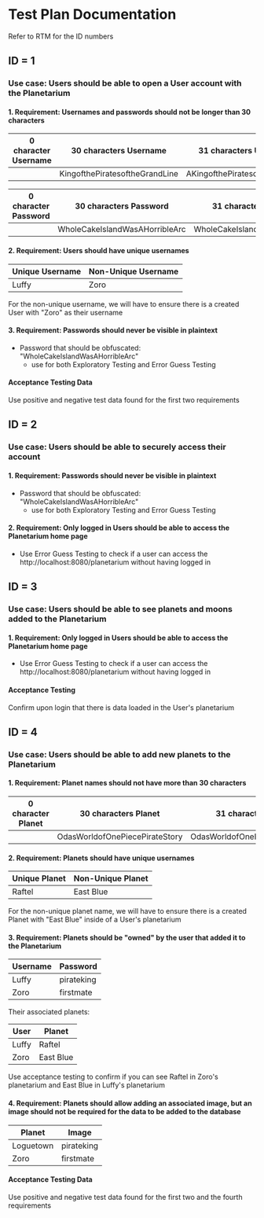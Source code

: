 # Test Plan Documentation
Refer to RTM for the ID numbers
## ID = 1 
### Use case: Users should be able to open a User account with the Planetarium

#### 1. Requirement: Usernames and passwords should not be longer than 30 characters
| 0 character Username | 30 characters Username         | 31 characters Usernames         |
|----------------------|--------------------------------|---------------------------------|
|                      | KingofthePiratesoftheGrandLine | AKingofthePiratesoftheGrandLine |

| 0 character Password | 30 characters Password         |31 characters Password|
|----------------------|--------------------------------|-|
|                      | WholeCakeIslandWasAHorribleArc |WholeCakeIslandWasAHorribleArc!|

#### 2. Requirement: Users should have unique usernames
| Unique Username | Non-Unique Username |
|-----------------|---------------------|
| Luffy           | Zoro                |
For the non-unique username, we will have to ensure there is a created User with "Zoro" as their username

#### 3. Requirement: Passwords should never be visible in plaintext
- Password that should be obfuscated: "WholeCakeIslandWasAHorribleArc"
    - use for both Exploratory Testing and Error Guess Testing

#### Acceptance Testing Data
Use positive and negative test data found for the first two requirements 

## ID = 2
### Use case: Users should be able to securely access their account

#### 1. Requirement: Passwords should never be visible in plaintext
- Password that should be obfuscated: "WholeCakeIslandWasAHorribleArc"
    - use for both Exploratory Testing and Error Guess Testing

#### 2. Requirement: Only logged in Users should be able to access the Planetarium home page
- Use Error Guess Testing to check if a user can access the http://localhost:8080/planetarium without having logged in

## ID = 3
### Use case: Users should be able to see planets and moons added to the Planetarium

#### 1. Requirement: Only logged in Users should be able to access the Planetarium home page
- Use Error Guess Testing to check if a user can access the http://localhost:8080/planetarium without having logged in

#### Acceptance Testing 
Confirm upon login that there is data loaded in the User's planetarium

## ID = 4
### Use case: Users should be able to add new planets to the Planetarium

#### 1. Requirement: Planet names should not have more than 30 characters
| 0 character Planet | 30 characters Planet           | 31 characters Planet            |
|--------------------|--------------------------------|---------------------------------|
|                    | OdasWorldofOnePiecePirateStory | OdasWorldofOnePieceAPirateStory |

#### 2. Requirement: Planets should have unique usernames
| Unique Planet | Non-Unique Planet |
|---------------|-------------------|
| Raftel        | East Blue         |
For the non-unique planet name, we will have to ensure there is a created Planet with "East Blue" inside of a User's planetarium

#### 3. Requirement: Planets should be "owned" by the user that added it to the Planetarium
| Username | Password   |
|----------|------------|
| Luffy    | pirateking |
| Zoro     | firstmate  |

Their associated planets:

| User | Planet    |
|----------|-----------|
| Luffy    | Raftel    |
| Zoro     | East Blue |

Use acceptance testing to confirm if you can see Raftel in Zoro's planetarium and East Blue in Luffy's planetarium

#### 4. Requirement: Planets should allow adding an associated image, but an image should not be required for the data to be added to the database
| Planet    | Image      |
|-----------|------------|
| Loguetown | pirateking |
| Zoro      | firstmate  |


#### Acceptance Testing Data
Use positive and negative test data found for the first two and the fourth requirements 


